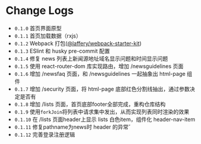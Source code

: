 # Change Logs

- `0.1.0` 首页界面原型
- `0.1.1` 首页加载数据（rxjs）
- `0.1.2` Webpack 打包([@laffery/webpack-starter-kit](https://www.npmjs.com/package/@laffery/webpack-starter-kit))
- `0.1.3` ESlint 和 husky pre-commit 配置
- `0.1.4` 修复 news 列表上新闻源地址域名显示问题和时间显示问题
- `0.1.5` 使用 react-router-dom 库实现路由，增加 /newsguidelines 页面
- `0.1.6` 增加 /newsfaq 页面，和 /newsguidelines 一起抽象出 html-page 组件
- `0.1.7` 增加 /security 页面，将 html-page 底部红色分割线抽出，通过参数决定是否有
- `0.1.8` 增加 /lists 页面，首页底部footer全部完成，重构仓库结构
- `0.1.9` 使用`forkJoin`将列表中请求集中发出，从而实现列表同时渲染的效果
- `0.1.10` 在 /lists 页面header上显示 lists 白色item，组件化 header-nav-item
- `0.1.11` 修复pathname为news时 header 的异常ˇ
- `0.1.12` 完善登录注册逻辑
